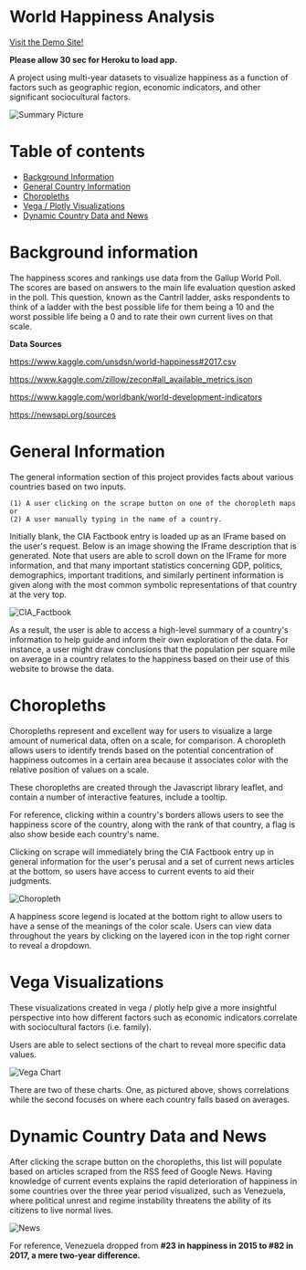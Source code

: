 # World Happiness Analysis

[Visit the Demo Site!](https://rocky-everglades-66561.herokuapp.com/) 

**Please allow 30 sec for Heroku to load app.**

A project using multi-year datasets to visualize happiness as a function of factors such as geographic region, economic indicators, and other significant sociocultural factors.

![Summary Picture](https://i.imgur.com/5HJ9JzN.png)


Table of contents
=================

<!--ts-->
   * [Background Information](#Background-information)
   * [General Country Information](#General-Information)
   * [Choropleths](#Choropleths)
   * [Vega / Plotly Visualizations](#Vega-Visualizations)
   * [Dynamic Country Data and News](#Dynamic-Country-Data-and-News)

<!--te-->

# Background information
The happiness scores and rankings use data from the Gallup World Poll.
The scores are based on answers to the main life evaluation question asked in the poll.
This question, known as the Cantril ladder, asks respondents to think of a ladder with the best possible life for them being a 10 and the worst possible life being a 0 and to rate their own current lives on that scale.

**Data Sources**

https://www.kaggle.com/unsdsn/world-happiness#2017.csv

https://www.kaggle.com/zillow/zecon#all_available_metrics.json

https://www.kaggle.com/worldbank/world-development-indicators

https://newsapi.org/sources


General Information
=================
The general information section of this project provides facts about various countries based on two inputs. 

    (1) A user clicking on the scrape button on one of the choropleth maps or 
    (2) A user manually typing in the name of a country.

Initially blank, the CIA Factbook entry is loaded up as an IFrame based on the user's request. Below is an image showing the IFrame description that is generated. Note that users are able to scroll down on the IFrame for more information, and that many important statistics concerning GDP, politics, demographics, important traditions, and similarly pertinent information is given along with the most common symbolic representations of that country at the very top.

![CIA_Factbook](https://i.imgur.com/VcTU12J.png)

As a result, the user is able to access a high-level summary of a country's information to help guide and inform their own exploration of the data. For instance, a user might draw conclusions that the population per square mile on average in a country relates to the happiness based on their use of this website to browse the data.

Choropleths
=================
Choropleths represent and excellent way for users to visualize a large amount of numerical data, often on a scale, for comparison. A choropleth allows users to identify trends based on the potential concentration of happiness outcomes in a certain area because it associates color with the relative position of values on a scale.

These choropleths are created through the Javascript library leaflet, and contain a number of interactive features, include a tooltip.

For reference, clicking within a country's borders allows users to see the happiness score of the country, along with the rank of that country, a flag is also show beside each country's name.

Clicking on scrape will immediately bring the CIA Factbook entry up in general information for the user's perusal and a set of current news articles at the bottom, so users have access to current events to aid their judgments.

![Choropleth](https://i.imgur.com/ZFE73VS.png)

A happiness score legend is located at the bottom right to allow users to have a sense of the meanings of the color scale. Users can view data throughout the years by clicking on the layered icon in the top right corner to reveal a dropdown.

Vega Visualizations
=================
These visualizations created in vega / plotly help give a more insightful perspective into how different factors such as economic indicators correlate with sociocultural factors (i.e. family).

Users are able to select sections of the chart to reveal more specific data values.

![Vega Chart](https://i.imgur.com/ZU7fIwo.png)

There are two of these charts. One, as pictured above, shows correlations while the second focuses on where each country falls based on averages.

Dynamic Country Data and News
=================
After clicking the scrape button on the choropleths, this list will populate based on articles scraped from the RSS feed of Google News. Having knowledge of current events explains the rapid deterioration of happiness in some countries over the three year period visualized, such as Venezuela, where political unrest and regime instability threatens the ability of its citizens to live normal lives.

![News](https://i.imgur.com/FjclMDY.png)

For reference, Venezuela dropped from **#23 in happiness in 2015 to #82 in 2017, a mere two-year difference.**
